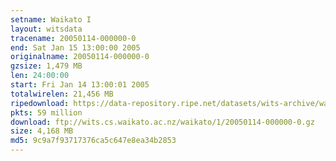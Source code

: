 ```yaml
---
setname: Waikato I
layout: witsdata
tracename: 20050114-000000-0
end: Sat Jan 15 13:00:00 2005
originalname: 20050114-000000-0
gzsize: 1,479 MB
len: 24:00:00
start: Fri Jan 14 13:00:01 2005
totalwirelen: 21,456 MB
ripedownload: https://data-repository.ripe.net/datasets/wits-archive/waikato/1/20050114-000000-0.gz
pkts: 59 million
download: ftp://wits.cs.waikato.ac.nz/waikato/1/20050114-000000-0.gz
size: 4,168 MB
md5: 9c9a7f93717376ca5c647e8ea34b2853
---
```

